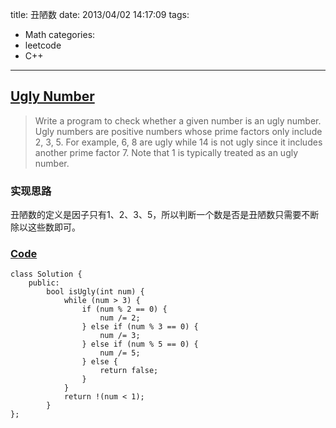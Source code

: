 title: 丑陋数
date: 2013/04/02 14:17:09
tags:
- Math
categories:
- leetcode
- C++

---
## [Ugly Number](https://leetcode.com/problems/ugly-number/)
> Write a program to check whether a given number is an ugly number.
> Ugly numbers are positive numbers whose prime factors only include 2, 3, 5. For example, 6, 8 are ugly while 14 is not ugly since it includes another prime factor 7.
> Note that 1 is typically treated as an ugly number.

### 实现思路
丑陋数的定义是因子只有1、2、3、5，所以判断一个数是否是丑陋数只需要不断除以这些数即可。

### [Code](https://github.com/Finalcheat/leetcode/blob/master/src/Ugly-Number.cpp)
```
class Solution {
    public:
        bool isUgly(int num) {
            while (num > 3) {
                if (num % 2 == 0) {
                    num /= 2;
                } else if (num % 3 == 0) {
                    num /= 3;
                } else if (num % 5 == 0) {
                    num /= 5;
                } else {
                    return false;
                }
            }
            return !(num < 1);
        }
};
```
